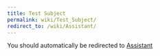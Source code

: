 ```yaml
---
title: Test Subject
permalink: wiki/Test_Subject/
redirect_to: /wiki/Assistant/
---
```


You should automatically be redirected to [Assistant](/wiki/Assistant/)
